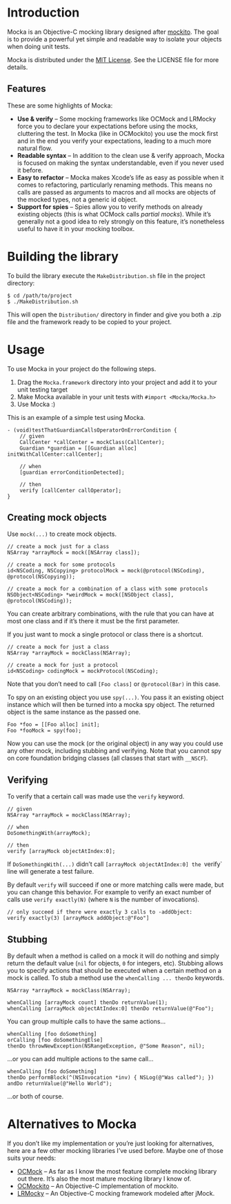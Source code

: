 # Introduction
Mocka is an Objective-C mocking library designed after [mockito](http://code.google.com/p/mockito/). The goal is to provide a powerful yet simple and readable way to isolate your objects when doing unit tests.

Mocka is distributed under the [MIT License](http://opensource.org/licenses/mit-license.php). See the LICENSE file for more details.

## Features
These are some highlights of Mocka:

* **Use & verify** – Some mocking frameworks like OCMock and LRMocky force you to declare your expectations before using the mocks, cluttering the test. In Mocka (like in OCMockito) you use the mock first and in the end you verify your expectations, leading to a much more natural flow.
* **Readable syntax** – In addition to the clean use & verify approach, Mocka is focused on making the syntax understandable, even if you never used it before.
* **Easy to refactor** – Mocka makes Xcode’s life as easy as possible when it comes to refactoring, particularly renaming methods. This means no calls are passed as arguments to macros and all mocks are objects of the mocked types, not a generic id object.
* **Support for spies** – Spies allow you to verify methods on already existing objects (this is what OCMock calls *partial mocks*). While it’s generally not a good idea to rely strongly on this feature, it’s nonetheless useful to have it in your mocking toolbox.

# Building the library
To build the library execute the `MakeDistribution.sh` file in the project directory:

	$ cd /path/to/project
	$ ./MakeDistribution.sh
This will open the `Distribution/` directory in finder and give you both a .zip file and the framework ready to be copied to your project.

# Usage
To use Mocka in your project do the following steps.

1. Drag the `Mocka.framework` directory into your project and add it to your unit testing target
2. Make Mocka available in your unit tests with `#import <Mocka/Mocka.h>`
3. Use Mocka :)

This is an example of a simple test using Mocka.

	- (void)testThatGuardianCallsOperatorOnErrorCondition {
		// given
		CallCenter *callCenter = mockClass(CallCenter);
		Guardian *guardian = [[Guardian alloc] initWithCallCenter:callCenter];
		
		// when
		[guardian errorConditionDetected];
		
		// then
		verify [callCenter callOperator];
	}

## Creating mock objects
Use `mock(...)` to create mock objects.

	// create a mock just for a class
	NSArray *arrayMock = mock([NSArray class]);
	
	// create a mock for some protocols
	id<NSCoding, NSCopying> protocolMock = mock(@protocol(NSCoding), @protocol(NSCopying));
	
	// create a mock for a combination of a class with some protocols
	NSObject<NSCoding> *weirdMock = mock([NSObject class], @protocol(NSCoding));

You can create arbitrary combinations, with the rule that you can have at most one class and if it’s there it must be the first parameter.

If you just want to mock a single protocol or class there is a shortcut.

	// create a mock for just a class
	NSArray *arrayMock = mockClass(NSArray);
	
	// create a mock for just a protocol
	id<NSCoding> codingMock = mockProtocol(NSCoding);

Note that you don’t need to call `[Foo class]` or `@protocol(Bar)` in this case.

To spy on an existing object you use `spy(...)`. You pass it an existing object instance which will then be turned into a mocka spy object. The returned object is the same instance as the passed one.

	Foo *foo = [[Foo alloc] init];
	Foo *fooMock = spy(foo);

Now you can use the mock (or the original object) in any way you could use any other mock, including stubbing and verifying. Note that you cannot spy on core foundation bridging classes (all classes that start with `__NSCF`).

## Verifying
To verify that a certain call was made use the `verify` keyword.

	// given
	NSArray *arrayMock = mockClass(NSArray);
	
	// when
	DoSomethingWith(arrayMock);
	
	// then
	verify [arrayMock objectAtIndex:0];

If `DoSomethingWith(...)` didn’t call `[arrayMock objectAtIndex:0] the `verify` line will generate a test failure.

By default `verify` will succeed if one or more matching calls were made, but you can change this behavior. For example to verify an exact number of calls use `verify exactly(N)` (where `N` is the number of invocations).

	// only succeed if there were exactly 3 calls to -addObject:
	verify exactly(3) [arrayMock addObject:@"Foo"]

## Stubbing
By default when a method is called on a mock it will do nothing and simply return the default value (`nil` for objects, `0` for integers, etc). Stubbing allows you to specify actions that should be executed when a certain method on a mock is called. To stub a method use the `whenCalling ... thenDo` keywords.

	NSArray *arrayMock = mockClass(NSArray);
	
	whenCalling [arrayMock count] thenDo returnValue(1);
	whenCalling [arrayMock objectAtIndex:0] thenDo returnValue(@"Foo");

You can group multiple calls to have the same actions…

	whenCalling [foo doSomething]
	orCalling [foo doSomethingElse]
	thenDo throwNewException(NSRangeException, @"Some Reason", nil);

…or you can add multiple actions to the same call…

	whenCalling [foo doSomething]
	thenDo performBlock(^(NSInvocation *inv) { NSLog(@"Was called"); })
	andDo returnValue(@"Hello World");

…or both of course.


# Alternatives to Mocka
If you don’t like my implementation or you’re just looking for alternatives, here are a few other mocking libraries I’ve used before. Maybe one of those suits your needs:

* [OCMock](https://github.com/erikdoe/ocmock) – As far as I know the most feature complete mocking library out there. It’s also the most mature mocking library I know of.
* [OCMockito](https://github.com/jonreid/OCMockito/) – An Objective-C implementation of mockito. 
* [LRMocky](https://github.com/lukeredpath/LRMocky) – An Objective-C mocking framework modeled after jMock.